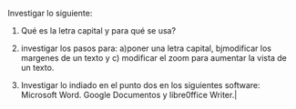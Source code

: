 Investigar lo siguiente:

1. Qué es la letra capital y para qué se usa?

2. investigar los pasos para: a)poner una letra capital,
bjmodificar los margenes de un texto y c) modificar el zoom
para aumentar la vista de un texto.

3. Investigar lo indiado en el punto dos en los siguientes
software: Microsoft Word. Google Documentos y libre0ffice
Writer.|
